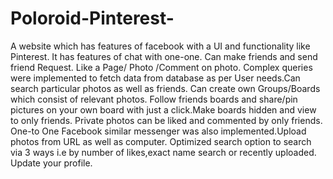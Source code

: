 # Poloroid-Pinterest-
A website which has features of facebook with a UI and functionality like Pinterest. It has features of chat with one-one. Can make friends and send friend Request. Like a Page/ Photo /Comment on photo. Complex queries were implemented to fetch data from database as per User needs.Can search particular photos as well as friends. Can create own Groups/Boards which consist of relevant photos. Follow friends boards and share/pin pictures on your own board with just a click.Make boards hidden and view to only friends. Private photos can be liked and commented by only friends. One-to One Facebook similar messenger was also implemented.Upload photos from URL as well as computer. Optimized search option to search via 3 ways i.e by number of likes,exact name search or recently uploaded. Update your profile.
